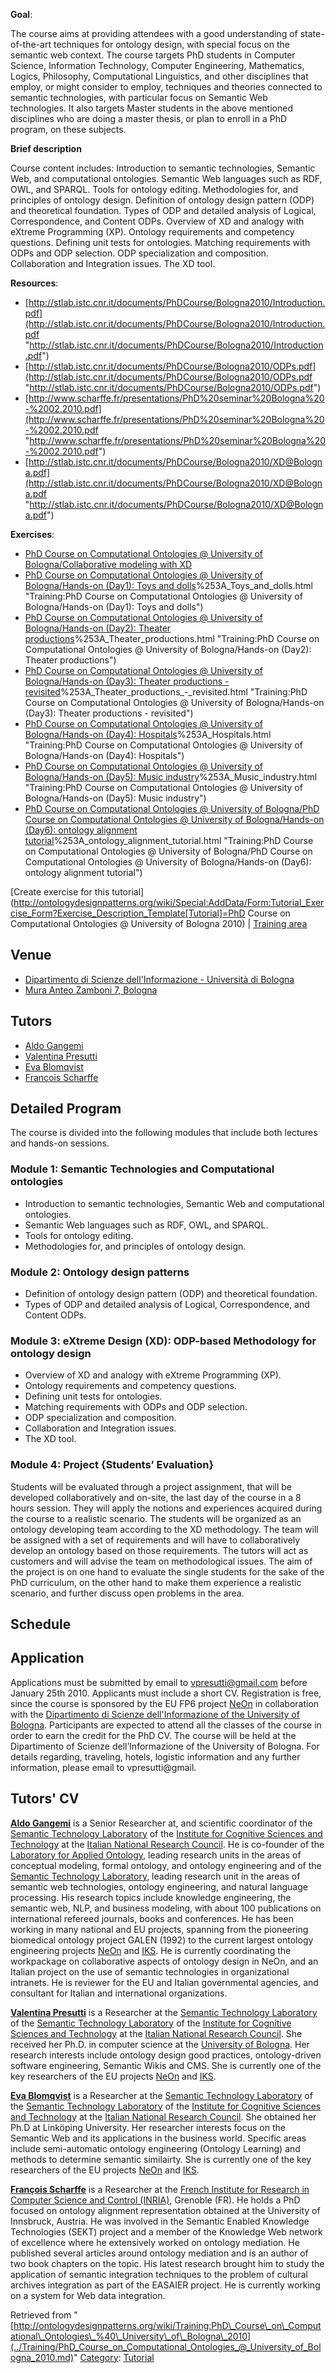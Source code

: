 __Goal__:


The course aims at providing attendees with a good understanding of state-of-the-art techniques for ontology design, with special focus on the semantic web context. The course targets PhD students in Computer Science, Information Technology, Computer Engineering, Mathematics, Logics, Philosophy, Computational
Linguistics, and other disciplines that employ, or might consider to
employ, techniques and theories connected to semantic
technologies, with particular focus on Semantic Web technologies. It also targets
Master students in the above mentioned disciplines who are doing
a master thesis, or plan to enroll in a PhD program, on these subjects.


__Brief description__


Course content includes: Introduction to semantic technologies, Semantic Web, and computational ontologies. 
Semantic Web languages such as RDF, OWL, and SPARQL. 
Tools for ontology editing.
Methodologies for, and principles of ontology design.
Definition of ontology design pattern (ODP) and theoretical foundation.
Types of ODP and detailed analysis of Logical, Correspondence, and Content ODPs.
Overview of XD and analogy with eXtreme Programming (XP). 
Ontology requirements and competency questions.
Defining unit tests for ontologies. 
Matching requirements with ODPs and ODP selection.
ODP specialization and composition.
Collaboration and Integration issues. 
The XD tool.




__Resources__:



* [http://stlab.istc.cnr.it/documents/PhDCourse/Bologna2010/Introduction.pdf](http://stlab.istc.cnr.it/documents/PhDCourse/Bologna2010/Introduction.pdf "http://stlab.istc.cnr.it/documents/PhDCourse/Bologna2010/Introduction.pdf")
* [http://stlab.istc.cnr.it/documents/PhDCourse/Bologna2010/ODPs.pdf](http://stlab.istc.cnr.it/documents/PhDCourse/Bologna2010/ODPs.pdf "http://stlab.istc.cnr.it/documents/PhDCourse/Bologna2010/ODPs.pdf")
* [http://www.scharffe.fr/presentations/PhD%20seminar%20Bologna%20-%2002.2010.pdf](http://www.scharffe.fr/presentations/PhD%20seminar%20Bologna%20-%2002.2010.pdf "http://www.scharffe.fr/presentations/PhD%20seminar%20Bologna%20-%2002.2010.pdf")
* [http://stlab.istc.cnr.it/documents/PhDCourse/Bologna2010/XD@Bologna.pdf](http://stlab.istc.cnr.it/documents/PhDCourse/Bologna2010/XD@Bologna.pdf "http://stlab.istc.cnr.it/documents/PhDCourse/Bologna2010/XD@Bologna.pdf")


__Exercises__:



* [PhD Course on Computational Ontologies @ University of Bologna/Collaborative modeling with XD](../Training/PhD_Course_on_Computational_Ontologies_@_University_of_Bologna/Collaborative_modeling_with_XD.md "Training:PhD Course on Computational Ontologies @ University of Bologna/Collaborative modeling with XD")
* [PhD Course on Computational Ontologies @ University of Bologna/Hands-on (Day1): Toys and dolls](../Training/PhD_Course_on_Computational_Ontologies_@_University_of_Bologna/Hands-on_(Day1)/_Toys_and_dolls.md)%253A_Toys_and_dolls.html "Training:PhD Course on Computational Ontologies @ University of Bologna/Hands-on (Day1): Toys and dolls")
* [PhD Course on Computational Ontologies @ University of Bologna/Hands-on (Day2): Theater productions](../Training/PhD_Course_on_Computational_Ontologies_@_University_of_Bologna/Hands-on_(Day2)/_Theater_productions.md)%253A_Theater_productions.html "Training:PhD Course on Computational Ontologies @ University of Bologna/Hands-on (Day2): Theater productions")
* [PhD Course on Computational Ontologies @ University of Bologna/Hands-on (Day3): Theater productions - revisited](../Training/PhD_Course_on_Computational_Ontologies_@_University_of_Bologna/Hands-on_(Day3)/_Theater_productions_-_revisited.md)%253A_Theater_productions_-_revisited.html "Training:PhD Course on Computational Ontologies @ University of Bologna/Hands-on (Day3): Theater productions - revisited")
* [PhD Course on Computational Ontologies @ University of Bologna/Hands-on (Day4): Hospitals](../Training/PhD_Course_on_Computational_Ontologies_@_University_of_Bologna/Hands-on_(Day4)/_Hospitals.md)%253A_Hospitals.html "Training:PhD Course on Computational Ontologies @ University of Bologna/Hands-on (Day4): Hospitals")
* [PhD Course on Computational Ontologies @ University of Bologna/Hands-on (Day5): Music industry](../Training/PhD_Course_on_Computational_Ontologies_@_University_of_Bologna/Hands-on_(Day5)/_Music_industry.md)%253A_Music_industry.html "Training:PhD Course on Computational Ontologies @ University of Bologna/Hands-on (Day5): Music industry")
* [PhD Course on Computational Ontologies @ University of Bologna/PhD Course on Computational Ontologies @ University of Bologna/Hands-on (Day6): ontology alignment tutorial](../Training/PhD_Course_on_Computational_Ontologies_@_University_of_Bologna/PhD_Course_on_Computational_Ontologies_@_University_of_Bologna/Hands-on_(Day6)/_ontology_alignment_tutorial.md)%253A_ontology_alignment_tutorial.html "Training:PhD Course on Computational Ontologies @ University of Bologna/PhD Course on Computational Ontologies @ University of Bologna/Hands-on (Day6): ontology alignment tutorial")


[Create exercise for this tutorial](http://ontologydesignpatterns.org/wiki/Special:AddData/Form:Tutorial_Exercise_Form?Exercise_Description_Template[Tutorial]=PhD Course on Computational Ontologies @ University of Bologna 2010) | [Training area](../Training/Main.md "Training:Main")

##   Venue


* [Dipartimento di Scienze dell'Informazione - Università di Bologna](http://www.cs.unibo.it "http://www.cs.unibo.it")
* [Mura Anteo Zamboni 7, Bologna](http://maps.google.com/maps?f=q&source=s_q&hl=en&geocode=&q=mura+anteo+zamboni+7+bologna&vps=1&jsv=202c&sll=44.497454,11.356301&sspn=0.008005,0.018926&num=10&abstate=A "http://maps.google.com/maps?f=q&source=s_q&hl=en&geocode=&q=mura+anteo+zamboni+7+bologna&vps=1&jsv=202c&sll=44.497454,11.356301&sspn=0.008005,0.018926&num=10&abstate=A")


##   Tutors


* [Aldo Gangemi](http://stlab.istc.cnr.it/User:AldoGangemi "http://stlab.istc.cnr.it/User:AldoGangemi")
* [Valentina Presutti](http://stlab.istc.cnr.it/User:ValentinaPresutti "http://stlab.istc.cnr.it/User:ValentinaPresutti")
* [Eva Blomqvist](http://stlab.istc.cnr.it/User:EvaBlomvist "http://stlab.istc.cnr.it/User:EvaBlomvist")
* [Francois Scharffe](http://www.scharffe.fr/ "http://www.scharffe.fr/")


##   Detailed Program


The course is divided into the following modules that include both lectures and hands-on sessions.



###   Module 1: Semantic Technologies and Computational ontologies


* Introduction to semantic technologies, Semantic Web and computational ontologies.
* Semantic Web languages such as RDF, OWL, and SPARQL.
* Tools for ontology editing.
* Methodologies for, and principles of ontology design.


###   Module 2: Ontology design patterns


* Definition of ontology design pattern (ODP) and theoretical foundation.
* Types of ODP and detailed analysis of Logical, Correspondence, and Content ODPs.


###   Module 3: eXtreme Design (XD): ODP-based Methodology for ontology design


* Overview of XD and analogy with eXtreme Programming (XP).
* Ontology requirements and competency questions.
* Defining unit tests for ontologies.
* Matching requirements with ODPs and ODP selection.
* ODP specialization and composition.
* Collaboration and Integration issues.
* The XD tool.


###   Module 4: Project {Students’ Evaluation}


Students will be evaluated through a project assignment, that will be developed collaboratively and on-site, the last day of the course in a 8 hours session. They will apply the notions and experiences acquired during the course to a realistic scenario. The students will be organized as an ontology developing team according to the XD methodology. The team will be assigned with a set of requirements and will have to collaboratively develop an ontology based on those requirements. The tutors will act as customers and will advise the team on methodological issues.
The aim of the project is on one hand to evaluate the single students for the sake of the PhD curriculum, on the other hand to make them experience a realistic scenario, and further discuss open problems in the area.


  




##   Schedule


##   Application


Applications must be submitted by email to vpresutti@gmail.com before
January 25th 2010. Applicants must include a short CV.
Registration is free, since the course is sponsored by the EU FP6
project [NeOn](http://www.neon-project.eu "http://www.neon-project.eu") in collaboration with the [Dipartimento di Scienze dell'Informazione of the University of Bologna](http://www.cs.unibo.it "http://www.cs.unibo.it"). Participants are expected to attend all the classes of the course in order to earn the credit for the PhD CV.
The course will be held at the Dipartimento of Scienze dell’Informazione of the University of Bologna.
For details regarding, traveling, hotels, logistic information and any
further information, please email to vpresutti@gmail.



##   Tutors' CV


__[Aldo Gangemi](http://stlab.istc.cnr.it/User:AldoGangemi "http://stlab.istc.cnr.it/User:AldoGangemi")__ is a Senior Researcher at, and scientific coordinator of the [Semantic Technology Laboratory](http://stlab.istc.cnr.it "http://stlab.istc.cnr.it") of the [Institute for Cognitive Sciences and Technology](http://www.istc.cnr.it "http://www.istc.cnr.it") at the [Italian National Research Council](http://www.cnr.it "http://www.cnr.it"). He is co-founder of the [Laboratory for Applied Ontology](http://www.loa-cnr.it "http://www.loa-cnr.it"), leading research units in the areas of conceptual modeling, formal ontology, and ontology engineering and of the [Semantic Technology Laboratory](http://stlab.istc.cnr.it "http://stlab.istc.cnr.it"), leading research unit in the areas of semantic web technologies, ontology engineering, and natural language processing. His research topics include knowledge engineering, the semantic web, NLP, and business modeling, with about 100 publications on international refereed journals, books and conferences. He has been working in many national and EU projects, spanning from the pioneering biomedical ontology project GALEN (1992) to the current largest ontology engineering projects [NeOn](http://www.neon-project.com "http://www.neon-project.com") and [IKS](http://www.iks-project.org "http://www.iks-project.org").
He is currently coordinating the workpackage on collaborative aspects of ontology design in NeOn, and an Italian project on the use of semantic technologies in organizational intranets. He is reviewer for the EU and Italian governmental agencies, and consultant for Italian and international organizations.


__[Valentina Presutti](http://stlab.istc.cnr/User:ValentinaPresutti "http://stlab.istc.cnr/User:ValentinaPresutti")__ is a Researcher at the [Semantic Technology Laboratory](http://stlab.istc.cnr.it "http://stlab.istc.cnr.it") of the [Semantic Technology Laboratory](http://stlab.istc.cnr.it "http://stlab.istc.cnr.it") of the [Institute for Cognitive Sciences and Technology](http://www.istc.cnr.it "http://www.istc.cnr.it") at the [Italian National Research Council](http://www.cnr.it "http://www.cnr.it"). She received her Ph.D. in computer science at the [University of Bologna](http://www.cs.unibo.it "http://www.cs.unibo.it"). Her research interests include ontology design good practices, ontology-driven software engineering, Semantic Wikis and CMS. She is currently one of the key researchers of the EU projects [NeOn](http://www.neon-project.com "http://www.neon-project.com") and [IKS](http://www.iks-project.org "http://www.iks-project.org").


__[Eva Blomqvist](http://stlab.istc.cnr/User:EvaBlomqvist "http://stlab.istc.cnr/User:EvaBlomqvist")__ is a Researcher at the [Semantic Technology Laboratory](http://stlab.istc.cnr.it "http://stlab.istc.cnr.it") of the [Semantic Technology Laboratory](http://stlab.istc.cnr.it "http://stlab.istc.cnr.it") of the [Institute for Cognitive Sciences and Technology](http://www.istc.cnr.it "http://www.istc.cnr.it") at the [Italian National Research Council](http://www.cnr.it "http://www.cnr.it"). She obtained her Ph.D at Linköping University. Her researcher interests focus on the Semantic Web and its applications in the business world. Specific areas include semi-automatic ontology engineering (Ontology Learning) and methods to determine semantic similairty. She is currently one of the key researchers of the EU projects [NeOn](http://www.neon-project.com "http://www.neon-project.com") and [IKS](http://www.iks-project.org "http://www.iks-project.org").


__[François Scharffe](http://www.scharffe.fr/ "http://www.scharffe.fr/")__ is a Researcher at the [French Institute for Research in Computer Science and Control (INRIA)](http://www.inria.fr/index.en.html "http://www.inria.fr/index.en.html"), Grenoble (FR). He holds a PhD focused on ontology alignment representation obtained at the University of Innsbruck, Austria. He was involved in the Semantic Enabled Knowledge Technologies (SEKT) project and a member of the Knowledge Web network of excellence where he extensively worked on ontology mediation. He published several articles around ontology mediation and is an author of two book chapters on the topic. His latest research brought him to study the application of semantic integration techniques to the problem of cultural archives integration as part of the EASAIER project. He is currently working on a system for Web data integration.





Retrieved from "[http://ontologydesignpatterns.org/wiki/Training:PhD\_Course\_on\_Computational\_Ontologies\_%40\_University\_of\_Bologna\_2010](../Training/PhD_Course_on_Computational_Ontologies_@_University_of_Bologna_2010.md)"
 [Category](http://ontologydesignpatterns.org/wiki/Special:Categories "Special:Categories"): [Tutorial](../Category/Tutorial.md "Category:Tutorial")